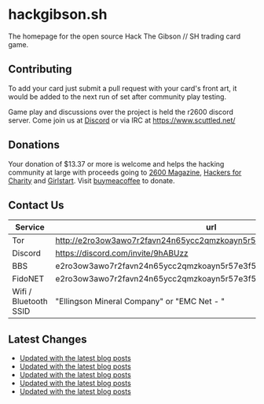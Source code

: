 # hackgibson.sh
The homepage for the open source Hack The Gibson // SH trading card game.


## Contributing

To add your card just submit a pull request with your card's front art, it would be added to the next run of set after community play testing.

Game play and discussions over the project is held the r2600 discord server. Come join us at [Discord](https://discord.com/invite/9hABUzz) or via IRC at https://www.scuttled.net/


## Donations

Your donation of $13.37 or more is welcome and helps the hacking community at large with proceeds going to [2600 Magazine](https://2600.com/), [Hackers for Charity](https://hackersforcharity.org) and [Girlstart](https://girlstart.org).  Visit [buymeacoffee](https://www.buymeacoffee.com/hackgibson.sh) to donate.


## Contact Us

Service | url
-|-
Tor | http://e2ro3ow3awo7r2favn24n65ycc2qmzkoayn5r57e3f56nvjwdcgg32ad.onion
Discord | https://discord.com/invite/9hABUzz
BBS | e2ro3ow3awo7r2favn24n65ycc2qmzkoayn5r57e3f56nvjwdcgg32ad.onion:23
FidoNET | e2ro3ow3awo7r2favn24n65ycc2qmzkoayn5r57e3f56nvjwdcgg32ad.onion:24554
Wifi / Bluetooth SSID | "Ellingson Mineral Company" or "EMC Net - <fidonet address>"

## Latest Changes
<!-- BLOG-POST-LIST:START -->
- [Updated with the latest blog posts](https://github.com/DFW2600/hackgibson.sh/commit/75424c70084d8bcd05ed65edfc0fefa56c8d5c4f)
- [Updated with the latest blog posts](https://github.com/DFW2600/hackgibson.sh/commit/fa320a8dc4a5d184a43f3f43659daf12aa49a91b)
- [Updated with the latest blog posts](https://github.com/DFW2600/hackgibson.sh/commit/8433d99a3bcfdc95ec95b2bcc153af04d2e31ab3)
- [Updated with the latest blog posts](https://github.com/DFW2600/hackgibson.sh/commit/0ec006efe74ec092f02dd49e17d1af4596520155)
- [Updated with the latest blog posts](https://github.com/DFW2600/hackgibson.sh/commit/0a281cf25cdf4bb92288c58d8e939618f53d290c)
<!-- BLOG-POST-LIST:END -->
